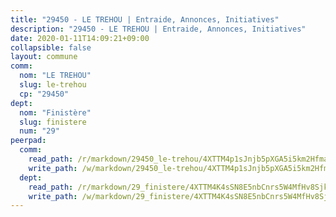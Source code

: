 ```yaml
---
title: "29450 - LE TREHOU | Entraide, Annonces, Initiatives"
description: "29450 - LE TREHOU | Entraide, Annonces, Initiatives"
date: 2020-01-11T14:09:21+09:00
collapsible: false
layout: commune
comm:
  nom: "LE TREHOU"
  slug: le-trehou
  cp: "29450"
dept:
  nom: "Finistère"
  slug: finistere
  num: "29"
peerpad:
  comm:
    read_path: /r/markdown/29450_le-trehou/4XTTM4p1sJnjb5pXGA5i5km2Hfmaj3mCma71oDr32gBiEuvsY
    write_path: /w/markdown/29450_le-trehou/4XTTM4p1sJnjb5pXGA5i5km2Hfmaj3mCma71oDr32gBiEuvsY-K3TgUTwk6qLA8aQ3Azc8NDSMB579He7eGeXAgjtH7QrjUoBkcGC6dVhmGnQ6wF7fnoby2jiq3HcYxSksBvExCEH7pnxyMqzRW7MHBhB7s6yhCq3UaT7scDfbmSEyXQg41sgYVUeS
  dept:
    read_path: /r/markdown/29_finistere/4XTTM4K4sSN8E5nbCnrs5W4MfHv8SjkZXZkMiZwJKZCUFreuC
    write_path: /w/markdown/29_finistere/4XTTM4K4sSN8E5nbCnrs5W4MfHv8SjkZXZkMiZwJKZCUFreuC-K3TgUmttHvLKDBu5vxQ3oPzTia91UxXiaB3vEFjsHJiDiJD9aQfr6ibvcPa75Eo3oX7ob78s9tVxCKrtPM9bLAmDziVCSFjEgZbp3rqL8Ji8Q5aZhxfTcqkGX75WxHS6TQxtiQQ6
---
```


